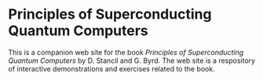 # Principles of Superconducting Quantum Computers

This is a companion web site for the book *Principles of Superconducting Quantum Computers* by D. Stancil and G. Byrd.  The web site is a respository of interactive demonstrations and exercises related to the book.

